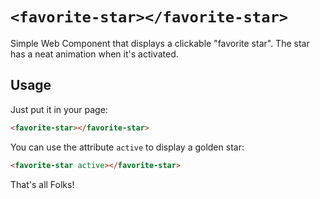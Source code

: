 # `<favorite-star></favorite-star>`

Simple Web Component that displays a clickable "favorite star". The star has a neat animation when it's activated.

## Usage

Just put it in your page:

```html
<favorite-star></favorite-star>
```

You can use the attribute `active` to display a golden star:

```html
<favorite-star active></favorite-star>
````

That's all Folks!
